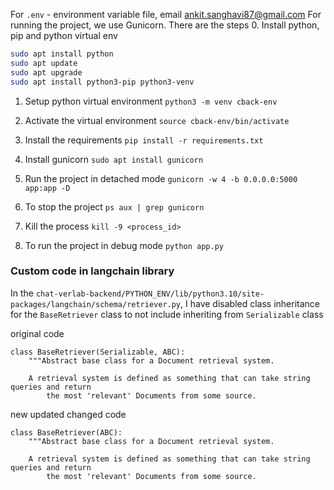 For `.env` - environment variable file, email ankit.sanghavi87@gmail.com
For running the project, we use Gunicorn. There are the steps
0. Install python, pip and python virtual env
```bash
sudo apt install python
sudo apt update
sudo apt upgrade
sudo apt install python3-pip python3-venv

```

1. Setup python virtual environment
`python3 -m venv cback-env`

1. Activate the virtual environment
`source cback-env/bin/activate`

1. Install the requirements
`pip install -r requirements.txt`

1. Install gunicorn
`sudo apt install gunicorn` 

2. Run the project in detached mode
`gunicorn -w 4 -b 0.0.0.0:5000 app:app -D`

3. To stop the project
`ps aux | grep gunicorn`

4. Kill the process
`kill -9 <process_id>`

5. To run the project in debug mode
`python app.py`


### Custom code in langchain library

In the `chat-verlab-backend/PYTHON_ENV/lib/python3.10/site-packages/langchain/schema/retriever.py`, I have disabled class inheritance for the `BaseRetriever` class to not include inheriting from `Serializable` class

original code
```
class BaseRetriever(Serializable, ABC):
    """Abstract base class for a Document retrieval system.

    A retrieval system is defined as something that can take string queries and return
        the most 'relevant' Documents from some source.

```

new updated changed code
```
class BaseRetriever(ABC):
    """Abstract base class for a Document retrieval system.

    A retrieval system is defined as something that can take string queries and return
        the most 'relevant' Documents from some source.

```